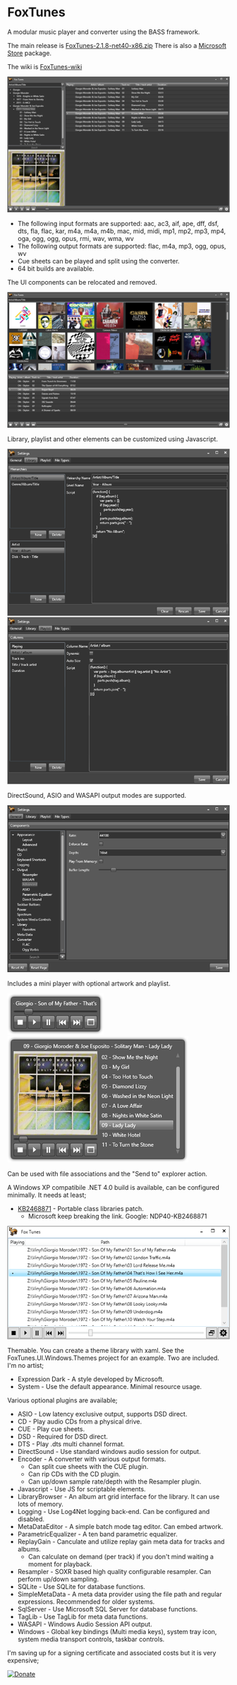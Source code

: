 # FoxTunes
A modular music player and converter using the BASS framework.

The main release is [FoxTunes-2.1.8-net40-x86.zip](https://github.com/aidan-g/FoxTunes/releases/download/2.1.8/FoxTunes-2.1.8-net40-x86.zip)
There is also a [Microsoft Store](https://www.microsoft.com/store/productId/9MWPJTXWTXLG) package.

The wiki is [FoxTunes-wiki](https://github.com/aidan-g/FoxTunes/wiki)

![Main](Media/Screenshots/Main.PNG)

* The following input formats are supported: aac, ac3, aif, ape, dff, dsf, dts, fla, flac, kar, m4a, m4a, m4b, mac, mid, midi, mp1, mp2, mp3, mp4, oga, ogg, ogg, opus, rmi, wav, wma, wv
* The following output formats are supported: flac, m4a, mp3, ogg, opus, wv
* Cue sheets can be played and split using the converter.
* 64 bit builds are available.

The UI components can be relocated and removed.

![Main](Media/Screenshots/Browser.PNG)

Library, playlist and other elements can be customized using Javascript.

![Hierarchy](Media/Screenshots/HierarchyBuilder.PNG)
![Playlist](Media/Screenshots/PlaylistBuilder.PNG)

DirectSound, ASIO and WASAPI output modes are supported.

![Settings](Media/Screenshots/Settings.PNG)

Includes a mini player with optional artwork and playlist.

![Mini A](Media/Screenshots/MiniPlayerA.PNG)
![Mini B](Media/Screenshots/MiniPlayerB.PNG)

Can be used with file associations and the "Send to" explorer action. 

A Windows XP compatibile .NET 4.0 build is available, can be configured minimally.
It needs at least;
* [KB2468871](https://www.microsoft.com/en-us/download/details.aspx?id=3556) - Portable class libraries patch.
  * Microsoft keep breaking the link. Google: NDP40-KB2468871

![Minimal](Media/Screenshots/Minimal.PNG)

Themable. You can create a theme library with xaml. See the FoxTunes.UI.Windows.Themes project for an example.
Two are included. I'm no artist;
* Expression Dark - A style developed by Microsoft. 
* System - Use the default appearance. Minimal resource usage.

Various optional plugins are available;

* ASIO - Low latency exclusive output, supports DSD direct.
* CD - Play audio CDs from a physical drive.
* CUE - Play cue sheets.
* DSD - Required for DSD direct.
* DTS - Play .dts multi channel format.
* DirectSound - Use standard windows audio session for output.
* Encoder - A converter with various output formats. 
  * Can split cue sheets with the CUE plugin.
  * Can rip CDs with the CD plugin.
  * Can up/down sample rate/depth with the Resampler plugin.
* Javascript - Use JS for scriptable elements.
* LibraryBrowser - An album art grid interface for the library. It can use lots of memory.
* Logging - Use Log4Net logging back-end. Can be configured and disabled.
* MetaDataEditor - A simple batch mode tag editor. Can embed artwork.
* ParametricEqualizer - A ten band parametric equalizer.
* ReplayGain - Canculate and utilize replay gain meta data for tracks and albums.
  * Can calculate on demand (per track) if you don't mind waiting a moment for playback.
* Resampler - SOXR based high quality configurable resampler. Can perform up/down sampling.
* SQLite - Use SQLite for database functions.
* SimpleMetaData - A meta data provider using the file path and regular expressions. Recommended for older systems.
* SqlServer - Use Microsoft SQL Server for database functions.
* TagLib - Use TagLib for meta data functions.
* WASAPI - Windows Audio Session API output.
* Windows - Global key bindings (Multi media keys), system tray icon, system media transport controls, taskbar controls.

I'm saving up for a signing certificate and associated costs but it is very expensive;

[![Donate](https://img.shields.io/badge/Donate-PayPal-green.svg)](https://www.paypal.com/cgi-bin/webscr?cmd=_donations&business=BW5JUK6ZUQK7S&currency_code=GBP&source=url)
